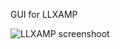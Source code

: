 GUI for LLXAMP

![LLXAMP screenshoot](https://github.com/mijuanlo/llxamp/blob/debian/focal/gui/llxamp-gui.png?raw=true)